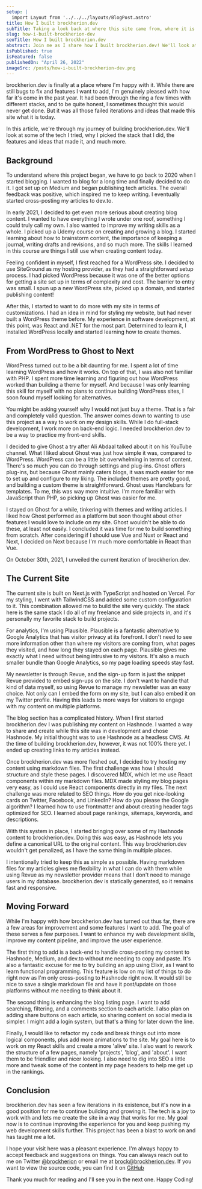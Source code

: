 ```yaml
---
setup: |
  import Layout from '../../../layouts/BlogPost.astro'
title: How I built brockherion.dev
subTitle: Taking a look back at where this site came from, where it is now, and where it's going.
slug: how-i-built-brockherion-dev
seoTitle: How I built brockherion.dev
abstract: Join me as I share how I built brockherion.dev! We'll look at where it started, where it is now, and plans for the future.
isPublished: true
isFeatured: false
publishedOn: "April 26, 2022"
imageSrc: /posts/how-i-built-brockherion-dev.png
---
```


brockherion.dev is finally at a place where I'm happy with it. While there are still bugs to fix and features I want to add, I'm genuinely pleased with how far it's come in the past year. It had been through the ring a few times with different stacks, and to be quite honest, I sometimes thought this would never get done. But it was all those failed iterations and ideas that made this site what it is today.

In this article, we're through my journey of building brockherion.dev. We'll look at some of the tech I tried, why I picked the stack that I did, the features and ideas that made it, and much more.

## Background

To understand where this project began, we have to go back to 2020 when I started blogging. I wanted to blog for a long time and finally decided to do it. I got set up on Medium and began publishing tech articles. The overall feedback was positive, which inspired me to keep writing. I eventually started cross-posting my articles to dev.to.

In early 2021, I decided to get even more serious about creating blog content. I wanted to have everything I wrote under one roof, something I could truly call my own. I also wanted to improve my writing skills as a whole. I picked up a Udemy course on creating and growing a blog. I started learning about how to brainstorm content, the importance of keeping a journal, writing drafts and revisions, and so much more. The skills I learned in this course are things I still use when creating content today.

Feeling confident in myself, I first reached for a WordPress site. I decided to use SiteGround as my hosting provider, as they had a straightforward setup process. I had picked WordPress because it was one of the better options for getting a site set up in terms of complexity and cost. The barrier to entry was small. I spun up a new WordPress site, picked up a domain, and started publishing content!

After this, I started to want to do more with my site in terms of customizations. I had an idea in mind for styling my website, but had never built a WordPress theme before. My experience in software development, at this point, was React and .NET for the most part. Determined to learn it, I installed WordPress locally and started learning how to create themes.

## From WordPress to Ghost to Next

WordPress turned out to be a bit daunting for me. I spent a lot of time learning WordPress and how it works. On top of that, I was also not familiar with PHP. I spent more time learning and figuring out how WordPress worked than building a theme for myself. And because I was only learning this skill for myself with no plans to continue building WordPress sites, I soon found myself looking for alternatives.

You might be asking yourself why I would not just buy a theme. That is a fair and completely valid question. The answer comes down to wanting to use this project as a way to work on my design skills. While I do full-stack development, I work more on back-end logic. I needed brockherion.dev to be a way to practice my front-end skills.

I decided to give Ghost a try after Ali Abdaal talked about it on his YouTube channel. What I liked about Ghost was just how simple it was, compared to WordPress. WordPress can be a little bit overwhelming in terms of content. There's so much you can do through settings and plug-ins. Ghost offers plug-ins, but because Ghost mainly caters blogs, it was much easier for me to set up and configure to my liking. The included themes are pretty good, and building a custom theme is straightforward. Ghost uses Handlebars for templates. To me, this was way more intuitive. I'm more familiar with JavaScript than PHP, so picking up Ghost was easier for me.

I stayed on Ghost for a while, tinkering with themes and writing articles. I liked how Ghost performed as a platform but soon thought about other features I would love to include on my site. Ghost wouldn't be able to do these, at least not easily. I concluded it was time for me to build something from scratch. After considering if I should use Vue and Nuxt or React and Next, I decided on Next because I'm much more comfortable in React than Vue.

On October 30th, 2021, I unveiled the current iteration of brockherion.dev.

## The Current Site

The current site is built on Next.js with TypeScript and hosted on Vercel. For my styling, I went with TailwindCSS and added some custom configuration to it. This combination allowed me to build the site very quickly. The stack here is the same stack I do all of my freelance and side projects in, and it's personally my favorite stack to build projects.

For analytics, I'm using Plausible. Plausible is a fantastic alternative to Google Analytics that has visitor privacy at its forefront. I don't need to see more information other than where my visitors are coming from, what pages they visited, and how long they stayed on each page. Plausible gives me exactly what I need without being intrusive to my visitors. It's also a much smaller bundle than Google Analytics, so my page loading speeds stay fast.

My newsletter is through Revue, and the sign-up form is just the snippet Revue provided to embed sign-ups on the site. I don't want to handle that kind of data myself, so using Revue to manage my newsletter was an easy choice. Not only can I embed the form on my site, but I can also embed it on my Twitter profile. Having this leads to more ways for visitors to engage with my content on multiple platforms.

The blog section has a complicated history. When I first started brockherion.dev I was publishing my content on Hashnode. I wanted a way to share and create while this site was in development and chose Hashnode. My initial thought was to use Hashnode as a headless CMS. At the time of building brockherion.dev, however, it was not 100% there yet. I ended up creating links to my articles instead.

Once brockherion.dev was more fleshed out, I decided to try hosting my content using markdown files. The first challenge was how I should structure and style these pages. I discovered MDX, which let me use React components within my markdown files. MDX made styling my blog pages very easy, as I could use React components directly in my files. The next challenge was more related to SEO things. How do you get nice-looking cards on Twitter, Facebook, and LinkedIn? How do you please the Google algorithm? I learned how to use frontmatter and about creating header tags optimized for SEO. I learned about page rankings, sitemaps, keywords, and descriptions.

With this system in place, I started bringing over some of my Hashnode content to brockherion.dev. Doing this was easy, as Hashnode lets you define a canonical URL to the original content. This way brockherion.dev wouldn't get penalized, as I have the same thing in multiple places.

I intentionally tried to keep this as simple as possible. Having markdown files for my articles gives me flexibility in what I can do with them while using Revue as my newsletter provider means that I don't need to manage users in my database. brockherion.dev is statically generated, so it remains fast and responsive.

## Moving Forward

While I'm happy with how brockherion.dev has turned out thus far, there are a few areas for improvement and some features I want to add. The goal of these serves a few purposes. I want to enhance my web development skills, improve my content pipeline, and improve the user experience.

The first thing to add is a back-end to handle cross-posting my content to Hashnode, Medium, and dev.to without me needing to copy and paste. It's also a fantastic excuse for me to try building an app using Elixir, as I want to learn functional programming. This feature is low on my list of things to do right now as I'm only cross-posting to Hashnode right now. It would still be nice to save a single markdown file and have it post/update on those platforms without me needing to think about it.

The second thing is enhancing the blog listing page. I want to add searching, filtering, and a comments section to each article. I also plan on adding share buttons on each article, so sharing content on social media is simpler. I might add a login system, but that's a thing for later down the line.

Finally, I would like to refactor my code and break things out into more logical components, plus add more animations to the site. My goal here is to work on my React skills and create a more 'alive' site. I also want to rework the structure of a few pages, namely 'projects', 'blog', and 'about'. I want them to be friendlier and nicer looking. I also need to dig into SEO a little more and tweak some of the content in my page headers to help me get up in the rankings.

## Conclusion

brockherion.dev has seen a few iterations in its existence, but it's now in a good position for me to continue building and growing it. The tech is a joy to work with and lets me create the site in a way that works for me. My goal now is to continue improving the experience for you and keep pushing my web development skills further. This project has been a blast to work on and has taught me a lot.

I hope your visit here was a pleasant experience. I'm always happy to accept feedback and suggestions on things. You can always reach out to me on Twitter [@brockherion](https://twitter.com/brockherion) or email me at [brock@brockherion.dev](mailto:brock@brockherion.dev). If you want to view the source code, you can find it on [GitHub](https://github.com/BrockHerion/brockherion.com)

Thank you much for reading and I'll see you in the next one. Happy Coding!
